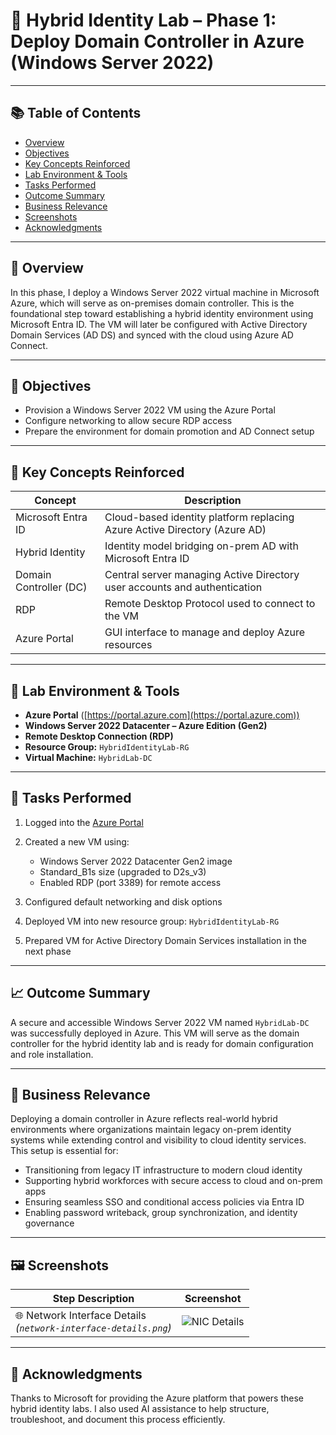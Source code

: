 # 🎩 Hybrid Identity Lab – Phase 1: Deploy Domain Controller in Azure (Windows Server 2022)

---

## 📚 Table of Contents

* [Overview](#overview)
* [Objectives](#objectives)
* [Key Concepts Reinforced](#key-concepts-reinforced)
* [Lab Environment & Tools](#lab-environment--tools)
* [Tasks Performed](#tasks-performed)
* [Outcome Summary](#outcome-summary)
* [Business Relevance](#business-relevance)
* [Screenshots](#screenshots)
* [Acknowledgments](#acknowledgments)

---

## 📌 Overview

In this phase, I deploy a Windows Server 2022 virtual machine in Microsoft Azure, which will serve as on-premises domain controller. This is the foundational step toward establishing a hybrid identity environment using Microsoft Entra ID. The VM will later be configured with Active Directory Domain Services (AD DS) and synced with the cloud using Azure AD Connect.

---

## 🎯 Objectives

* Provision a Windows Server 2022 VM using the Azure Portal
* Configure networking to allow secure RDP access
* Prepare the environment for domain promotion and AD Connect setup

---

## 🧠 Key Concepts Reinforced

| Concept                | Description                                                               |
| ---------------------- | ------------------------------------------------------------------------- |
| Microsoft Entra ID     | Cloud-based identity platform replacing Azure Active Directory (Azure AD) |
| Hybrid Identity        | Identity model bridging on-prem AD with Microsoft Entra ID                |
| Domain Controller (DC) | Central server managing Active Directory user accounts and authentication |
| RDP                    | Remote Desktop Protocol used to connect to the VM                         |
| Azure Portal           | GUI interface to manage and deploy Azure resources                        |

---

## 🧰 Lab Environment & Tools

* **Azure Portal** ([https://portal.azure.com](https://portal.azure.com))
* **Windows Server 2022 Datacenter – Azure Edition (Gen2)**
* **Remote Desktop Connection (RDP)**
* **Resource Group:** `HybridIdentityLab-RG`
* **Virtual Machine:** `HybridLab-DC`

---

## 🔧 Tasks Performed

1. Logged into the [Azure Portal](https://portal.azure.com)
2. Created a new VM using:

   * Windows Server 2022 Datacenter Gen2 image
   * Standard\_B1s size (upgraded to D2s\_v3)
   * Enabled RDP (port 3389) for remote access
3. Configured default networking and disk options
4. Deployed VM into new resource group: `HybridIdentityLab-RG`
5. Prepared VM for Active Directory Domain Services installation in the next phase

---

## 📈 Outcome Summary

A secure and accessible Windows Server 2022 VM named `HybridLab-DC` was successfully deployed in Azure. This VM will serve as the domain controller for the hybrid identity lab and is ready for domain configuration and role installation.

---

## 🏢 Business Relevance

Deploying a domain controller in Azure reflects real-world hybrid environments where organizations maintain legacy on-prem identity systems while extending control and visibility to cloud identity services. This setup is essential for:

* Transitioning from legacy IT infrastructure to modern cloud identity
* Supporting hybrid workforces with secure access to cloud and on-prem apps
* Ensuring seamless SSO and conditional access policies via Entra ID
* Enabling password writeback, group synchronization, and identity governance

---

## 🖼️ Screenshots

| Step Description                                                          | Screenshot                                                                                                                                                                                                                                               |
| ------------------------------------------------------------------------- | -------------------------------------------------------------------------------------------------------------------------------------------------------------------------------------------------------------------------------------------------------- |
| 🌐 Network Interface Details  <br>*(`network-interface-details.png`)*     | ![NIC Details](https://github.com/miadco/Hybrid-Identity-Enterprise-Administration/blob/main/Phase%201%20Step%201:%20Create%20the%20Windows%20Server%202022%20VM%20\(Domain%20Controller\)/screenshots/network-interface-details.png?raw=true)           |

---

## 🙏 Acknowledgments

Thanks to Microsoft for providing the Azure platform that powers these hybrid identity labs. I also used AI assistance to help structure, troubleshoot, and document this process efficiently.
